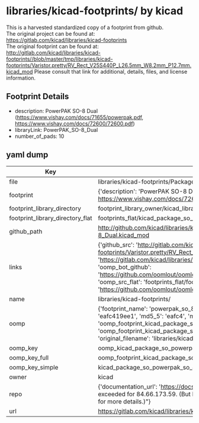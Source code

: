 # libraries/kicad-footprints/ by kicad  
This is a harvested standardized copy of a footprint from github.  
The original project can be found at:  
https://gitlab.com/kicad/libraries/kicad-footprints  
The original footprint can be found at:
http://gitlab.com/kicad/libraries/kicad-footprints//blob/master/tmp/libraries/kicad-footprints/Varistor.pretty/RV_Rect_V25S440P_L26.5mm_W8.2mm_P12.7mm.kicad_mod
Please consult that link for additional, details, files, and license information.  
## Footprint Details
* description: PowerPAK SO-8 Dual (https://www.vishay.com/docs/71655/powerpak.pdf, https://www.vishay.com/docs/72600/72600.pdf)  
* libraryLink: PowerPAK_SO-8_Dual  
* number_of_pads: 10  
## yaml dump  
| Key | Value |  
| --- | --- |  
| file | libraries/kicad-footprints/Package_SO.pretty/PowerPAK_SO-8_Dual.kicad_mod |  
| footprint | {'description': 'PowerPAK SO-8 Dual (https://www.vishay.com/docs/71655/powerpak.pdf, https://www.vishay.com/docs/72600/72600.pdf)', 'libraryLink': 'PowerPAK_SO-8_Dual', 'number_of_pads': 10} |  
| footprint_library_directory | footprint_library_owner/kicad_libraries/kicad-footprints/ |  
| footprint_library_directory_flat | footprints_flat/kicad_package_so_powerpak_so_8_dual/working |  
| github_path | http://github.com/kicad/libraries/kicad-footprints//blob/master/tmp/libraries/kicad-footprints/Package_SO.pretty/PowerPAK_SO-8_Dual.kicad_mod |  
| links | {'github_src': 'http://gitlab.com/kicad/libraries/kicad-footprints//blob/master/tmp/libraries/kicad-footprints/Varistor.pretty/RV_Rect_V25S440P_L26.5mm_W8.2mm_P12.7mm.kicad_mod', 'github_src_repo': 'https://gitlab.com/kicad/libraries/kicad-footprints', 'oomp_bot': 'footprints/kicad_package_so_powerpak_so_8_dual/working', 'oomp_bot_github': 'https://github.com/oomlout/oomlout_oomp_footprint_bot/tree/main/footprints/kicad_package_so_powerpak_so_8_dual/working', 'oomp_src_flat': 'footprints_flat/footprints_flat/kicad_package_so_powerpak_so_8_dual/working', 'oomp_src_flat_github': 'https://github.com/oomlout/oomlout_oomp_footprint_src/tree/main/footprints_flat/kicad_package_so_powerpak_so_8_dual/working'} |  
| name | libraries/kicad-footprints/ |  
| oomp | {'footprint_name': 'powerpak_so_8_dual', 'library_name': 'package_so', 'md5': 'eafc419ee16c5c787e91cd1492ac3a78', 'md5_10': 'eafc419ee1', 'md5_5': 'eafc4', 'md5_6': 'eafc41', 'oomp_key': 'oomp_kicad_package_so_powerpak_so_8_dual', 'oomp_key_extra': 'oomp_footprint_kicad_package_so_powerpak_so_8_dual', 'oomp_key_full': 'oomp_footprint_kicad_package_so_powerpak_so_8_dual_eafc41', 'oomp_key_simple': 'kicad_package_so_powerpak_so_8_dual', 'original_filename': 'libraries/kicad-footprints/Package_SO.pretty/PowerPAK_SO-8_Dual.kicad_mod', 'owner_name': 'kicad'} |  
| oomp_key | oomp_kicad_package_so_powerpak_so_8_dual |  
| oomp_key_full | oomp_footprint_kicad_package_so_powerpak_so_8_dual |  
| oomp_key_simple | kicad_package_so_powerpak_so_8_dual |  
| owner | kicad |  
| repo | {'documentation_url': 'https://docs.github.com/rest/overview/resources-in-the-rest-api#rate-limiting', 'message': "API rate limit exceeded for 84.66.173.59. (But here's the good news: Authenticated requests get a higher rate limit. Check out the documentation for more details.)"} |  
| url | https://gitlab.com/kicad/libraries/kicad-footprints |  

